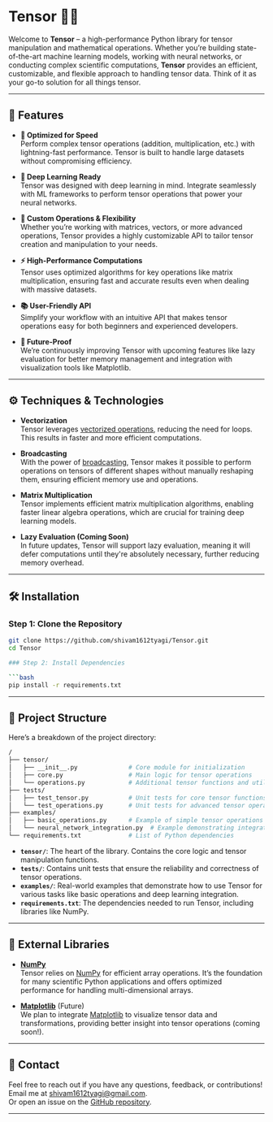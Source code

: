 # Tensor 🧮✨

Welcome to **Tensor** – a high-performance Python library for tensor manipulation and mathematical operations. Whether you’re building state-of-the-art machine learning models, working with neural networks, or conducting complex scientific computations, **Tensor** provides an efficient, customizable, and flexible approach to handling tensor data. Think of it as your go-to solution for all things tensor.

---

## 🚀 Features

- **💨 Optimized for Speed**  
  Perform complex tensor operations (addition, multiplication, etc.) with lightning-fast performance. Tensor is built to handle large datasets without compromising efficiency.

- **🤖 Deep Learning Ready**  
  Tensor was designed with deep learning in mind. Integrate seamlessly with ML frameworks to perform tensor operations that power your neural networks.

- **🔧 Custom Operations & Flexibility**  
  Whether you’re working with matrices, vectors, or more advanced operations, Tensor provides a highly customizable API to tailor tensor creation and manipulation to your needs.

- **⚡ High-Performance Computations**  
  Tensor uses optimized algorithms for key operations like matrix multiplication, ensuring fast and accurate results even when dealing with massive datasets.

- **📚 User-Friendly API**  
  Simplify your workflow with an intuitive API that makes tensor operations easy for both beginners and experienced developers.

- **🌱 Future-Proof**  
  We’re continuously improving Tensor with upcoming features like lazy evaluation for better memory management and integration with visualization tools like Matplotlib.

---

## ⚙️ Techniques & Technologies

- **Vectorization**  
  Tensor leverages [vectorized operations](https://developer.mozilla.org/en-US/docs/Web/JavaScript/Guide/Advanced_operations#vectorization), reducing the need for loops. This results in faster and more efficient computations.

- **Broadcasting**  
  With the power of [broadcasting](https://numpy.org/doc/stable/user/basics.broadcasting.html), Tensor makes it possible to perform operations on tensors of different shapes without manually reshaping them, ensuring efficient memory use and operations.

- **Matrix Multiplication**  
  Tensor implements efficient matrix multiplication algorithms, enabling faster linear algebra operations, which are crucial for training deep learning models.

- **Lazy Evaluation (Coming Soon)**  
  In future updates, Tensor will support lazy evaluation, meaning it will defer computations until they're absolutely necessary, further reducing memory overhead.

---

## 🛠️ Installation

### Step 1: Clone the Repository

```bash
git clone https://github.com/shivam1612tyagi/Tensor.git
cd Tensor

### Step 2: Install Dependencies

```bash
pip install -r requirements.txt
```

---

## 📂 Project Structure

Here’s a breakdown of the project directory:

```bash
/
├── tensor/
│   ├── __init__.py              # Core module for initialization
│   ├── core.py                  # Main logic for tensor operations
│   └── operations.py            # Additional tensor functions and utilities
├── tests/
│   ├── test_tensor.py           # Unit tests for core tensor functions
│   └── test_operations.py       # Unit tests for advanced tensor operations
├── examples/
│   ├── basic_operations.py      # Example of simple tensor operations
│   └── neural_network_integration.py  # Example demonstrating integration with ML models
└── requirements.txt             # List of Python dependencies
```

- **`tensor/`**: The heart of the library. Contains the core logic and tensor manipulation functions.
- **`tests/`**: Contains unit tests that ensure the reliability and correctness of tensor operations.
- **`examples/`**: Real-world examples that demonstrate how to use Tensor for various tasks like basic operations and deep learning integration.
- **`requirements.txt`**: The dependencies needed to run Tensor, including libraries like NumPy.

---

## 🔗 External Libraries

- **[NumPy](https://numpy.org/)**  
  Tensor relies on [NumPy](https://numpy.org/) for efficient array operations. It’s the foundation for many scientific Python applications and offers optimized performance for handling multi-dimensional arrays.

- **[Matplotlib](https://matplotlib.org/)** (Future)  
  We plan to integrate [Matplotlib](https://matplotlib.org/) to visualize tensor data and transformations, providing better insight into tensor operations (coming soon!).


---

## 📨 Contact

Feel free to reach out if you have any questions, feedback, or contributions!  
Email me at [shivam1612tyagi@gmail.com](mailto:shivam1612tyagi@gmail.com).  
Or open an issue on the [GitHub repository](https://github.com/shivam1612tyagi/Tensor/issues).

---

